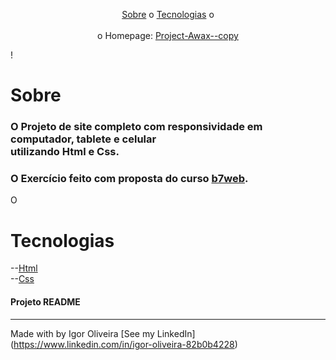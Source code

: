 
<p align="center">
<a href="#sobre">Sobre</a> o
<a href="#sobre">Tecnologias</a> o
<br><br>
o Homepage:  <a href=https://igoroliveiranunes.github.io/Project-Awax/> Project-Awax--copy</a>

!
  
# Sobre
<h3>O Projeto de site completo com responsividade em computador, tablete e celular<br>utilizando Html e Css.</h3>
<h3>O Exercício feito com proposta do curso 
<a href="https://b7web.com.br">b7web</a>.</h3>
<p>O</p>

# Tecnologias
--<a href="https://www.learn-html.org">Html</a><br>
--<a href="https://www.css.org">Css</a><br>


<h4> Projeto README </h4>

---
Made with by Igor Oliveira [See my LinkedIn](<a href="https://www.linkedin.com/in/igor-oliveira-82b0b4228">https://www.linkedin.com/in/igor-oliveira-82b0b4228</a>)
